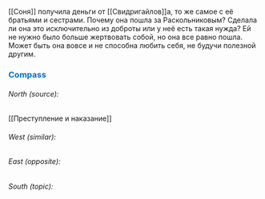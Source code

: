 [[Соня]] получила деньги от [[Свидригайлов]]а, то же самое с её братьями и сестрами. Почему она пошла за Раскольниковым? Сделала ли она это исключительно из доброты или у неё есть такая нужда? Ей не нужно было больше жертвовать собой, но она все равно пошла. Может быть она вовсе и не способна любить себя, не будучи полезной другим.




### <span style="color:#0070c0">Compass</span>
###### North (source):
[[Преступление и наказание]]

###### West (similar):


###### East (opposite):


###### South (topic):

